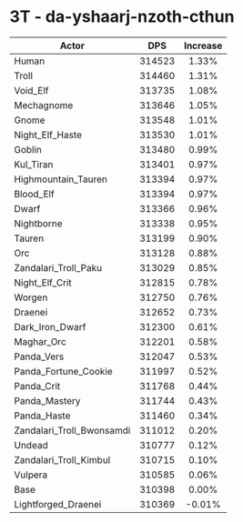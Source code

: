 # 3T - da-yshaarj-nzoth-cthun
| Actor | DPS | Increase |
|---|:---:|:---:|
|Human|314523|1.33%|
|Troll|314460|1.31%|
|Void_Elf|313735|1.08%|
|Mechagnome|313646|1.05%|
|Gnome|313548|1.01%|
|Night_Elf_Haste|313530|1.01%|
|Goblin|313480|0.99%|
|Kul_Tiran|313401|0.97%|
|Highmountain_Tauren|313394|0.97%|
|Blood_Elf|313394|0.97%|
|Dwarf|313366|0.96%|
|Nightborne|313338|0.95%|
|Tauren|313199|0.90%|
|Orc|313128|0.88%|
|Zandalari_Troll_Paku|313029|0.85%|
|Night_Elf_Crit|312815|0.78%|
|Worgen|312750|0.76%|
|Draenei|312652|0.73%|
|Dark_Iron_Dwarf|312300|0.61%|
|Maghar_Orc|312201|0.58%|
|Panda_Vers|312047|0.53%|
|Panda_Fortune_Cookie|311997|0.52%|
|Panda_Crit|311768|0.44%|
|Panda_Mastery|311744|0.43%|
|Panda_Haste|311460|0.34%|
|Zandalari_Troll_Bwonsamdi|311012|0.20%|
|Undead|310777|0.12%|
|Zandalari_Troll_Kimbul|310715|0.10%|
|Vulpera|310585|0.06%|
|Base|310398|0.00%|
|Lightforged_Draenei|310369|-0.01%|
